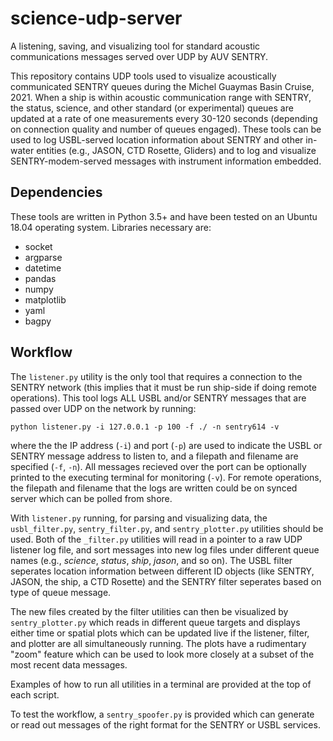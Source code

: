 # science-udp-server
A listening, saving, and visualizing tool for standard acoustic communications messages served over UDP by AUV SENTRY.

This repository contains UDP tools used to visualize acoustically communicated SENTRY queues during the Michel Guaymas Basin Cruise, 2021. 
When a ship is within acoustic communication range with SENTRY, the status, science, and other standard (or experimental) queues are updated at a rate of one measurements every 30-120 seconds (depending on connection quality and number of queues engaged). 
These tools can be used to log USBL-served location information about SENTRY and other in-water entities (e.g., JASON, CTD Rosette, Gliders) and to log and visualize SENTRY-modem-served messages with instrument information embedded.

## Dependencies
These tools are written in Python 3.5+ and have been tested on an Ubuntu 18.04 operating system. Libraries necessary are:
* socket
* argparse
* datetime
* pandas
* numpy
* matplotlib
* yaml
* bagpy

## Workflow
The `listener.py` utility is the only tool that requires a connection to the SENTRY network (this implies that it must be run ship-side if doing remote operations). This tool logs ALL USBL and/or SENTRY messages that are passed over UDP on the network by running:

```python listener.py -i 127.0.0.1 -p 100 -f ./ -n sentry614 -v```

where the the IP address (`-i`) and port (`-p`) are used to indicate the USBL or SENTRY message address to listen to, and a filepath and filename are specified (`-f`, `-n`). All messages recieved over the port can be optionally printed to the executing terminal for monitoring (`-v`). For remote operations, the filepath and filename that the logs are written could be on synced server which can be polled from shore.

With `listener.py` running, for parsing and visualizing data, the `usbl_filter.py`, `sentry_filter.py`, and `sentry_plotter.py` utilities should be used. Both of the `_filter.py` utilities will read in a pointer to a raw UDP listener log file, and sort messages into new log files under different queue names (e.g., *science*, *status*, *ship*, *jason*, and so on). The USBL filter seperates location information between different ID objects (like SENTRY, JASON, the ship, a CTD Rosette) and the SENTRY filter seperates based on type of queue message.

The new files created by the filter utilities can then be visualized by `sentry_plotter.py` which reads in different queue targets and displays either time or spatial plots which can be updated live if the listener, filter, and plotter are all simultaneously running. The plots have a rudimentary "zoom" feature which can be used to look more closely at a subset of the most recent data messages.

Examples of how to run all utilities in a terminal are provided at the top of each script.

To test the workflow, a `sentry_spoofer.py` is provided which can generate or read out messages of the right format for the SENTRY or USBL services.
